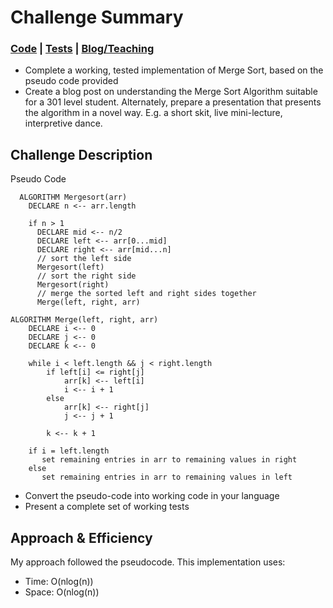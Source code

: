 # Challenge Summary
### [Code](/algorithms/src/main/java/algorithms/Sort.java) | [Tests](/algorithms/src/test/java/algorithms/SortTest.java) | [Blog/Teaching](/algorithms/blogPosts/MergeSort.md)

* Complete a working, tested implementation of Merge Sort, based on the pseudo code provided
* Create a blog post on understanding the Merge Sort Algorithm suitable for a 301 level student. Alternately, prepare a presentation that presents the algorithm in a novel way. E.g. a short skit, live mini-lecture, interpretive dance.

## Challenge Description
Pseudo Code
```
  ALGORITHM Mergesort(arr)
    DECLARE n <-- arr.length
           
    if n > 1
      DECLARE mid <-- n/2
      DECLARE left <-- arr[0...mid]
      DECLARE right <-- arr[mid...n]
      // sort the left side
      Mergesort(left)
      // sort the right side
      Mergesort(right)
      // merge the sorted left and right sides together
      Merge(left, right, arr)

ALGORITHM Merge(left, right, arr)
    DECLARE i <-- 0
    DECLARE j <-- 0
    DECLARE k <-- 0

    while i < left.length && j < right.length
        if left[i] <= right[j]
            arr[k] <-- left[i]
            i <-- i + 1
        else
            arr[k] <-- right[j]
            j <-- j + 1
            
        k <-- k + 1

    if i = left.length
       set remaining entries in arr to remaining values in right
    else
       set remaining entries in arr to remaining values in left

```
* Convert the pseudo-code into working code in your language
* Present a complete set of working tests

## Approach & Efficiency
My approach followed the pseudocode. This implementation uses:
* Time: O(nlog(n))
* Space: O(nlog(n))
